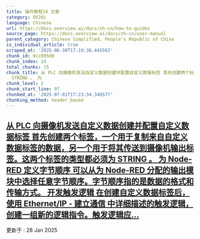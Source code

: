 ```yaml
---
title: 操作教程14 文章
category: OV20i
language: Chinese
url: https://docs.overview.ai/docs/zh-cn/how-to-guides
source_page: https://docs.overview.ai/docs/zh-cn/user-manual
parent_category: Chinese Simplified, People's Republic of China
is_individual_article: true
scraped_at: '2025-06-30T17:19:36.445563'
chunk_id: 0cc095d0
chunk_index: 14
total_chunks: 15
chunk_title: 从 PLC 向摄像机发送自定义数据创建并配置自定义数据标签 首先创建两个标签，一个用于复制来自自定义数据标签的数据，另一个用于将其传送到摄像机输出标签。这两个标签的类型都必须为
  STRING 。 为
chunk_level: 2
chunk_start_line: 97
chunked_at: '2025-07-01T17:23:34.340577'
chunking_method: header_based
---
```


## [从 PLC 向摄像机发送自定义数据创建并配置自定义数据标签 首先创建两个标签，一个用于复制来自自定义数据标签的数据，另一个用于将其传送到摄像机输出标签。这两个标签的类型都必须为 STRING 。 为 Node-RED 定义字节顺序 可以从为 Node-RED 分配的输出模块中选择任意字节顺序。字节顺序指的是数据的格式和传输方式。 开发触发逻辑 在创建自定义数据标签后，使用 Ethernet/IP - 建立通信 中详细描述的触发逻辑，创建一组新的逻辑指令。触发逻辑应...](/docs/zh-cn/send-customdata-from-plc-to-camera)

更新于 : 28 Jan 2025
